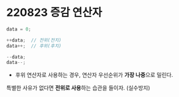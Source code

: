# 220823 증감 연산자

```cpp
data = 0;

++data;  // 전위(전치)
data++;  // 후위(후치)

--data;
data--;
```
* 후위 연산자로 사용하는 경우, 연산자 우선순위가 **가장 나중**으로 밀린다.  


특별한 사유가 없다면 **전위로 사용**하는 습관을 들이자. (실수방지)